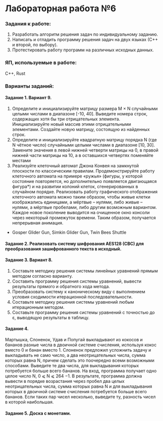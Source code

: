 # Лабораторная работа №6
### Задания к работе:
1. Разработать алгоритм решения задач по индивидуальному заданию.
2. Написать и отладить программу решения задач на двух языках (С++ и
второй, по выбору).
3. Протестировать работу программ на различных исходных данных.
### ЯП, используемые в работе:
С++, Rust
### Варианты заданий:
#### Задание 1. Вариант 9.
1. Определите и инициализируйте матрицу размера M × N случайными целыми числами в диапазоне [-10, 40]. Выведите номера строк, содержащих хотя бы три отрицательных элемента. Инициализируйте новый массив этими отрицательными элементами. Создайте новую матрицу, состоящую из найденных строк.
2. Определите и инициализируйте квадратную матрицу порядка N (где N чётное число) случайными целыми числами в диапазоне [10, 30]. Замените значения в левой нижней четверти матрицы на 0, в правой нижней части матрицы на 10, а в оставшихся четвертях поменяйте местами
3. Реализуйте клеточный автомат Джона Конвея на замкнутой плоскости по классическим правилам. Продемонстрируйте работу клеточного автомата на примере «ружья» (фигуры, у которой состояние повторяется, но дополнительно появляется двигающаяся фигура*) и на развитии колоний клеток, сгенерированных в случайном порядке. Реализовать работу графического отображения клеточного автомата можно таким образом, чтобы живые клетки изображались единицами, а мёртвые – нулями, либо живые – нулями, а мёртвые пробелами, либо другим возможным вариантом. Каждое новое поколение выводится на очищенное окно консоли через некоторый промежуток времени. Таким образом, получается непрерывная анимация.
* Gosper Glider Gun, Simkin Glider Gun, Twin Bees Shuttle
#### Задание 2. Реализовать систему шифрования AES128 (CBC) для преобразования зашифрованного текста в исходный.
#### Задание 3. Вариант 8.
1. Составьте методику решения системы линейных уравнений прямым методом согласно варианту.
2. Составить программу решения системы уравнений, вывести результаты прямого и обратного хода метода.
3. Преобразовать систему к каноническому виду с выполнением условия сходимости итерационной последовательности.
4. Составьте методику решения системы уравнений любым итерационным методом.
5. Составьте программу решения системы уравнений с точностью до ε, выводящую результаты в таблицу.
#### Задание 4. 
Мартышка, Слоненок, Удав и Попугай выкладывают из кокосов и бананов разные числа в двоичной системе счисления, используя кокос вместо 0 и банан вместо 1. Слоненок предложил усложнить задачу и выкладывать не само число, а два неотрицательных числа, сумма которых равна N, причем сделать это поочередно всеми возможными способами. Выведите те два числа, для выкладывания которых потребуется больше всего бананов. На вход, программа получает одно целое число N, 0 ⩽ N ⩽ 264 −1. В результате, программа должна вывести в порядке возрастания через пробел два целых неотрицательных числа, сумма которых равна N и для выкладывания которых в двоичной системе счисления потребуется больше всего бананов. Если таких пар чисел несколько, выведите ту, разность чисел в которой наибольшая.
#### Задание 5. Доска с монетами.
